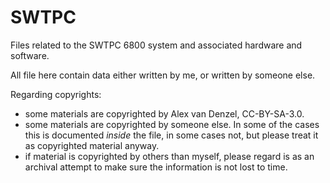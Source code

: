 # SWTPC 

Files related to the SWTPC 6800 system and associated hardware and software.

All file here contain data either written by me, or written by someone else.

Regarding copyrights:
- some materials are copyrighted by Alex van Denzel, CC-BY-SA-3.0.
- some materials are copyrighted by someone else. In some of the cases
  this is documented *inside* the file, in some cases not, but please
  treat it as copyrighted material anyway.
- if material is copyrighted by others than myself, please regard is as an 
  archival attempt to make sure the information is not lost to time.
